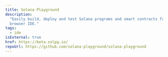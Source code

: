```yaml
---
title: Solana Playground
description:
  "Easily build, deploy and test Solana programs and smart contracts from a
  browser IDE."
tags:
  - ide
isExternal: true
href: https://beta.solpg.io/
repoUrl: https://github.com/solana-playground/solana-playground
---
```

